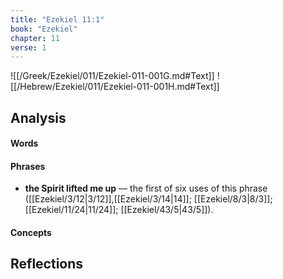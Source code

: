 ```yaml
---
title: "Ezekiel 11:1"
book: "Ezekiel"
chapter: 11
verse: 1
---
```

![[/Greek/Ezekiel/011/Ezekiel-011-001G.md#Text]]
![[/Hebrew/Ezekiel/011/Ezekiel-011-001H.md#Text]]

## Analysis

#### Words

#### Phrases
- **the Spirit lifted me up** — the first of six uses of this phrase ([[Ezekiel/3/12|3/12]],[[Ezekiel/3/14|14]]; [[Ezekiel/8/3|8/3]]; [[Ezekiel/11/24|11/24]]; [[Ezekiel/43/5|43/5]]).

#### Concepts

## Reflections
